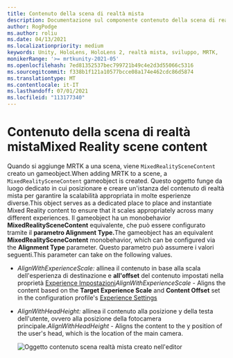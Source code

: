```yaml
---
title: Contenuto della scena di realtà mista
description: Documentazione sul componente contenuto della scena di realtà mista
author: RogPodge
ms.author: roliu
ms.date: 04/13/2021
ms.localizationpriority: medium
keywords: Unity, HoloLens, HoloLens 2, realtà mista, sviluppo, MRTK,
monikerRange: '>= mrtkunity-2021-05'
ms.openlocfilehash: 7ed81352537bec799721b49c4e2d3d55066c5316
ms.sourcegitcommit: f338b1f121a10577bcce08a174e462cdc86d5874
ms.translationtype: MT
ms.contentlocale: it-IT
ms.lasthandoff: 07/01/2021
ms.locfileid: "113177340"
---
```

# <a name="mixed-reality-scene-content"></a><span data-ttu-id="c4752-104">Contenuto della scena di realtà mista</span><span class="sxs-lookup"><span data-stu-id="c4752-104">Mixed Reality scene content</span></span>

<span data-ttu-id="c4752-105">Quando si aggiunge MRTK a una scena, viene `MixedRealitySceneContent` creato un gameobject.</span><span class="sxs-lookup"><span data-stu-id="c4752-105">When adding MRTK to a scene, a `MixedRealitySceneContent` gameobject is created.</span></span> <span data-ttu-id="c4752-106">Questo oggetto funge da luogo dedicato in cui posizionare e creare un'istanza del contenuto di realtà mista per garantire la scalabilità appropriata in molte esperienze diverse.</span><span class="sxs-lookup"><span data-stu-id="c4752-106">This object serves as a dedicated place to place and instantiate Mixed Reality content to ensure that it scales appropriately across many different experiences.</span></span> <span data-ttu-id="c4752-107">Il gameobject ha un monobehavior **MixedRealitySceneContent** equivalente, che può essere configurato tramite il **parametro Alignment Type.**</span><span class="sxs-lookup"><span data-stu-id="c4752-107">The gameobject has an equivalent **MixedRealitySceneContent** monobehavior, which can be configured via the **Alignment Type** parameter.</span></span> <span data-ttu-id="c4752-108">Questo parametro può assumere i valori seguenti.</span><span class="sxs-lookup"><span data-stu-id="c4752-108">This parameter can take on the following values.</span></span>

* <span data-ttu-id="c4752-109">*AlignWithExperienceScale:* allinea il contenuto  in base alla scala dell'esperienza di destinazione e **all'offset** del contenuto impostati nella proprietà [Experience Impostazioni](experience-settings.md)</span><span class="sxs-lookup"><span data-stu-id="c4752-109">*AlignWithExperienceScale* - Aligns the content based on the **Target Experience Scale** and **Content Offset** set in the configuration profile's [Experience Settings](experience-settings.md)</span></span>
* <span data-ttu-id="c4752-110">*AlignWithHeadHeight:* allinea il contenuto alla posizione y della testa dell'utente, ovvero alla posizione della fotocamera principale.</span><span class="sxs-lookup"><span data-stu-id="c4752-110">*AlignWithHeadHeight* - Aligns the content to the y position of the user's head, which is the location of the main camera.</span></span>


  ![Oggetto contenuto scena realtà mista creato nell'editor](../images/experience-settings/MixedRealitySceneContent.png)
